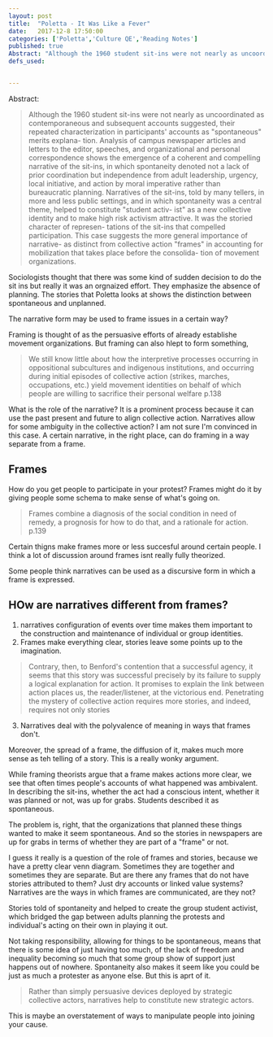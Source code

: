 ```yaml
---
layout: post
title:  "Poletta - It Was Like a Fever"
date:   2017-12-8 17:50:00
categories: ['Poletta','Culture QE','Reading Notes']
published: true
Abstract: "Although the 1960 student sit-ins were not nearly as uncoordinated as contemporaneous and subsequent accounts suggested, their repeated characterization in participants' accounts as "spontaneous" merits explana- tion. Analysis of campus newspaper articles and letters to the editor, speeches, and organizational and personal correspondence shows the emergence of a coherent and compelling narrative of the sit-ins, in which spontaneity denoted not a lack of prior coordination but independence from adult leadership, urgency, local initiative, and action by moral imperative rather than bureaucratic planning. Narratives of the sit-ins, told by many tellers, in more and less public settings, and in which spontaneity was a central theme, helped to constitute "student activ- ist" as a new collective identity and to make high risk activism attractive. It was the storied character of represen- tations of the sit-ins that compelled participation. This case suggests the more general importance of narrative- as distinct from collective action "frames" in accounting for mobilization that takes place before the consolida- tion of movement organizations."
defs_used:


---
```


Abstract:
>Although the 1960 student sit-ins were not nearly as uncoordinated as contemporaneous and subsequent accounts suggested, their repeated characterization in participants' accounts as "spontaneous" merits explana- tion. Analysis of campus newspaper articles and letters to the editor, speeches, and organizational and personal correspondence shows the emergence of a coherent and compelling narrative of the sit-ins, in which spontaneity denoted not a lack of prior coordination but independence from adult leadership, urgency, local initiative, and action by moral imperative rather than bureaucratic planning. Narratives of the sit-ins, told by many tellers, in more and less public settings, and in which spontaneity was a central theme, helped to constitute "student activ- ist" as a new collective identity and to make high risk activism attractive. It was the storied character of represen- tations of the sit-ins that compelled participation. This case suggests the more general importance of narrative- as distinct from collective action "frames" in accounting for mobilization that takes place before the consolida- tion of movement organizations.

Sociologists thought that there was some kind of sudden decision to do the sit ins but really it was an orgnaized effort. They emphasize the absence of planning. The stories that Poletta looks at shows the distinction between spontaneous and unplanned.

The narrative form may be used to frame issues in a certain way?

Framing is thought of as the persuasive efforts of already establishe movement organizations. But framing can also hlept to form something,

>We still know little about how the interpretive processes occurring in oppositional subcultures and indigenous institutions, and occurring during initial episodes of collective action (strikes, marches, occupations, etc.) yield movement identities on behalf of which people are willing to sacrifice their personal welfare p.138

What is the role of the narrative? It is a prominent process because it can use the past present and future to align collective action. Narratives allow for some ambiguity in the collective action? I am not sure I'm convinced in this case. A certain narrative, in the right place, can do framing in a way separate from a frame.

## Frames

How do you get people to participate in your protest? Frames might do it by giving people some schema to make sense of what's going on.
>Frames combine a diagnosis of the social condition in need of remedy, a prognosis for how to do that, and a rationale for action. p.139

Certain thigns make frames more or less succesful around certain people. I think a lot of discussion around frames isnt really fully theorized.

Some people think narratives can be used as a discursive form in which a frame is expressed.

## HOw are narratives different from frames?

1. narratives configuration of events over time makes them important to the construction and maintenance of individual or group identities.
2. Frames make everything clear, stories leave some points up to the imagination.   
>Contrary, then, to Benford's contention that a successful agency, it seems that this story was successful precisely by its failure to supply a logical explanation for action. It promises to explain the link between action places us, the reader/listener, at the victorious end. Penetrating the mystery of collective action requires more stories, and indeed, requires not only stories

3. Narratives deal with the polyvalence of meaning in ways that frames don't.

Moreover, the spread of a frame, the diffusion of it, makes much more sense as teh telling of a story.
This is a really wonky argument.

While framing theorists argue that a frame makes actions more clear, we see that often times people's accounts of what happened was ambivalent. In describing the sit-ins, whether the act had a conscious intent, whether it was planned or not, was up for grabs. Students described it as spontaneous.

The problem is, right, that the organizations that planned these things wanted to make it seem spontaneous. And so the stories in newspapers are up for grabs in terms of whether they are part of a "frame" or not.

I guess it really is a question of the role of frames and stories, because we have a pretty clear venn diagram. Sometimes they are together and sometimes they are separate. But are there any frames that do not have stories attributed to them? Just dry accounts or linked value systems? Narratives are the ways in which frames are communicated, are they not?

Stories told of spontaneity and helped to create the group student activist, which bridged the gap between adults planning the protests and individual's acting on their own in playing it out.

Not taking responsibility, allowing for things to be spontaneous, means that there is some idea of just  having too much, of the lack of freedom and inequality becoming so much that some group show of support just happens out of nowhere. Spontaneity also makes it seem like you could be just as much a protester as anyone else. But this is aprt of it.

>Rather than simply persuasive devices deployed by strategic collective actors, narratives help to constitute new strategic actors.

This is maybe an overstatement of ways to manipulate people into joining your cause.
